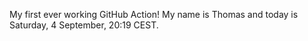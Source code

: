 My first ever working GitHub Action!
My name is Thomas and today is Saturday, 4 September, 20:19 CEST. 
